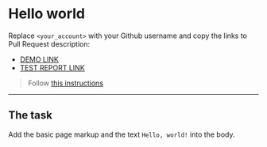 # Hello world
Replace `<your_account>` with your Github username and copy the links to Pull Request description:
- [DEMO LINK](https://Yatsyna.github.io/layout_hello-world/)
- [TEST REPORT LINK](https://Yatsyna.github.io/layout_hello-world/report/html_report/)

> Follow [this instructions](https://github.com/mate-academy/layout_task-guideline#how-to-solve-the-layout-tasks-on-github)
___

## The task
Add the basic page markup and the text `Hello, world!` into the body.
